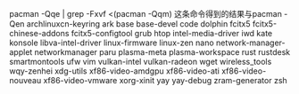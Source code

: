 pacman -Qqe | grep -Fxvf <(pacman -Qqm)
这条命令得到的结果与pacman -Qen
archlinuxcn-keyring
ark
base
base-devel
code
dolphin
fcitx5
fcitx5-chinese-addons
fcitx5-configtool
grub
htop
intel-media-driver
iwd
kate
konsole
libva-intel-driver
linux-firmware
linux-zen
nano
network-manager-applet
networkmanager
paru
plasma-meta
plasma-workspace
rust
rustdesk
smartmontools
ufw
vim
vulkan-intel
vulkan-radeon
wget
wireless_tools
wqy-zenhei
xdg-utils
xf86-video-amdgpu
xf86-video-ati
xf86-video-nouveau
xf86-video-vmware
xorg-xinit
yay
yay-debug
zram-generator
zsh